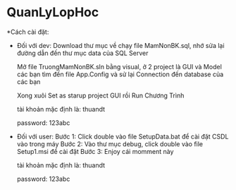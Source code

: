 # QuanLyLopHoc
*Cách cài đặt:
- Đối với dev:
	Download thư mục về chạy file MamNonBK.sql, nhớ sửa lại đường dẫn đến thư mục data của SQL Server 

	Mở file TruongMamNonBK.sln bằng visual, ở 2 project là GUI và Model các bạn tìm đến file App.Config và sử lại Connection đến database của các bạn

	<connectionStrings>
	<add name="MamNonBK" connectionString="metadata=res://*/Model.csdl|res://*/Model.ssdl|res://*/Model.msl;provider=System.Data.SqlClient;provider connection string=&quot;data source=.;initial catalog=MamNonBK;persist security info=True;user id=sa;password=123abc;MultipleActiveResultSets=True;App=EntityFramework&quot;" providerName="System.Data.EntityClient" /> </connectionStrings>
	Xong xuôi Set as starup project GUI rồi Run Chương Trình

	tài khoản mặc định là: thuandt

	password: 123abc


- Đối với user:
	Bước 1: Click double vào file SetupData.bat để cài đặt CSDL vào trong máy
	Bước 2: Vào thư mục debug, click double vào file Setup1.msi để cài đặt
	Bước 3: Enjoy cái momment này

	tài khoản mặc định là: thuandt

	password: 123abc
